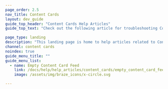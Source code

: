 ```yaml
---
page_order: 2.5
nav_title: Content Cards
layout: dev_guide
guide_top_header: "Content Cards Help Articles"
guide_top_text: "Check out the following article for troubleshooting Content Cards. <br><br> Read more about the multitude of ways you can integrate Content Cards in your campaigns and Canvases in the <a href='/docs/user_guide/message_building_by_channel/content_cards/'>Content Cards</a> section!"

page_type: landing
description: "This landing page is home to help articles related to Content Cards."
channel: content cards
noindex: true
guide_menu_title: ""
guide_menu_list:
  - name: Empty Content Card Feed
    link: /docs/help/help_articles/content_cards/empty_content_card_feed/
    image: /assets/img/braze_icons/x-circle.svg

---
```

